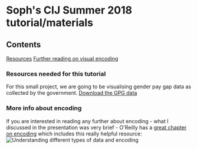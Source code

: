 # Soph's CIJ Summer 2018 tutorial/materials

## Contents
[Resources](#resources)
[Further reading on visual encoding](#more-info-about-encoding)

### Resources needed for this tutorial
For this small project, we are going to be visualising gender pay gap data as collected by the government.
[Download the GPG data](./files/UKGPG-17-18.csv "UK Gender Pay Gap Data")


### More info about encoding

If you are interested in reading any further about encoding - what I discussed in the presentation was very brief - O'Reilly has a [great chapter on encoding](https://www.oreilly.com/library/view/designing-data-visualizations/9781449314774/ch04.html "Designing Data Visualizations: Choose Appropriate Visual Encodings") which includes this really helpful resource:
![Understanding different types of data and encoding](https://www.oreilly.com/library/view/designing-data-visualizations/9781449314774/httpatomoreillycomsourceoreillyimages898026.png "Understanding different types of data and encoding")

